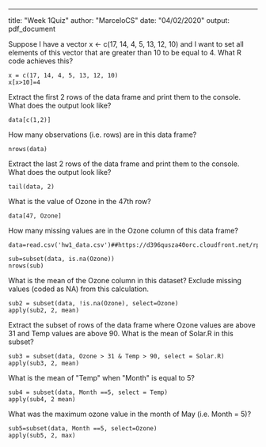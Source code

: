 ---
title: "Week 1Quiz"
author: "MarceloCS"
date: "04/02/2020"
output: pdf_document


Suppose I have a vector x <- c(17, 14, 4, 5, 13, 12, 10) and I want to set all elements of this vector that are greater than 10 to be equal to 4. What R code achieves this?

```{r}
x = c(17, 14, 4, 5, 13, 12, 10)
x[x>10]=4
```

Extract the first 2 rows of the data frame and print them to the console. What does the output look like?
```{r}
data[c(1,2)]
```

How many observations (i.e. rows) are in this data frame?
```{r}
nrows(data)
```

Extract the last 2 rows of the data frame and print them to the console. What does the output look like?
```{r}
tail(data, 2)
```

What is the value of Ozone in the 47th row?
```{r}
data[47, Ozone]
```

How many missing values are in the Ozone column of this data frame?
```{r}
data=read.csv('hw1_data.csv')##https://d396qusza40orc.cloudfront.net/rprog/data/quiz1_data.zip

sub=subset(data, is.na(Ozone))
nrows(sub)
```

What is the mean of the Ozone column in this dataset? Exclude missing values (coded as NA) from this calculation.
```{r}
sub2 = subset(data, !is.na(Ozone), select=Ozone)
apply(sub2, 2, mean)
```

Extract the subset of rows of the data frame where Ozone values are above 31 and Temp values are above 90. What is the mean of Solar.R in this subset?
```{r}
sub3 = subset(data, Ozone > 31 & Temp > 90, select = Solar.R)
apply(sub3, 2, mean)
```

What is the mean of "Temp" when "Month" is equal to 5?
```{r}
sub4 = subset(data, Month ==5, select = Temp)
apply(sub4, 2 mean)
```

What was the maximum ozone value in the month of May (i.e. Month = 5)?
```{r}
sub5=subset(data, Month ==5, select=Ozone)
apply(sub5, 2, max)
```

